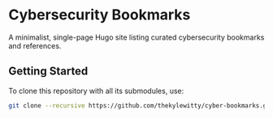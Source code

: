 # Cybersecurity Bookmarks

A minimalist, single-page Hugo site listing curated cybersecurity bookmarks and references.

## Getting Started

To clone this repository with all its submodules, use:

```bash
git clone --recursive https://github.com/thekylewitty/cyber-bookmarks.git